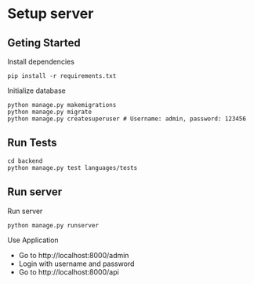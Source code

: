 # Setup server

## Geting Started

Install dependencies

```
pip install -r requirements.txt
```

Initialize database

```
python manage.py makemigrations
python manage.py migrate
python manage.py createsuperuser # Username: admin, password: 123456
```

## Run Tests

```
cd backend
python manage.py test languages/tests
```

## Run server

Run server 

```
python manage.py runserver
```

Use Application

* Go to http://localhost:8000/admin
* Login with username and password
* Go to http://localhost:8000/api
